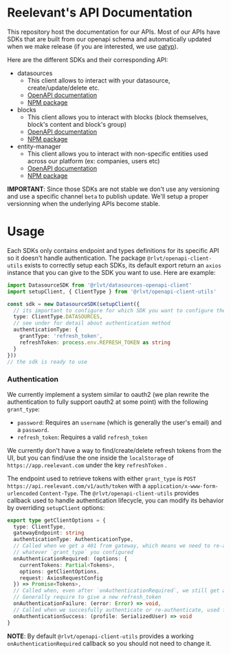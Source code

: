 # Reelevant's API Documentation

This repository host the documentation for our APIs. Most of our APIs have SDKs that are built from our openapi schema and automatically updated when we make release (if you are interested, we use [oatyp](https://github.com/Eywek/oatyp)).

Here are the different SDKs and their corresponding API:
- datasources
  - This client allows to interact with your datasource, create/update/delete etc.
  - [OpenAPI documentation](https://datasource.docs.production.reelevant.dev/)
  - [NPM package](https://www.npmjs.com/package/@rlvt/datasources-openapi-client)
- blocks
  - This client allows you to interact with blocks (block themselves, block's content and block's group)
  - [OpenAPI documentation](https://block.docs.production.reelevant.dev/)
  - [NPM package](https://www.npmjs.com/package/@rlvt/blocks-openapi-client)
- entity-manager
  - This client allows you to interact with non-specific entities used across our platform (ex: companies, users etc)
  - [OpenAPI documentation](https://entity-manager.docs.production.reelevant.dev/)
  - [NPM package](https://www.npmjs.com/package/@rlvt/entity-manager-openapi-client)

**IMPORTANT**: Since those SDKs are not stable we don't use any versioning and use a specific channel `beta` to publish update. We'll setup a proper versionning when the underlying APIs become stable.

# Usage

Each SDKs only contains endpoint and types definitions for its specific API so it doesn't handle authentication. The package `@rlvt/openapi-client-utils` exists to correctly setup each SDKs, its default export return an `axios` instance that you can give to the SDK you want to use.
Here are example:
```ts
import DatasourceSDK from '@rlvt/datasources-openapi-client'
import setupClient, { ClientType } from '@rlvt/openapi-client-utils'

const sdk = new DatasourceSDK(setupClient({
  // its important to configure for which SDK you want to configure the client
  type: ClientType.DATASOURCES,
  // see under for detail about authentication method
  authenticationType: {
    grantType: 'refresh_token',
    refreshToken: process.env.REFRESH_TOKEN as string
  }
}))
// the sdk is ready to use
```

### Authentication

We currently implement a system similar to oauth2 (we plan rewrite the authentication to fully support oauth2 at some point) with the following `grant_type`:
- `password`: Requires an `username` (which is generally the user's email) and a `password`.
- `refresh_token`: Requires a valid `refresh_token`

We currently don't have a way to find/create/delete refresh tokens from the UI, but you can find/use the one inside the `localStorage` of `https://app.reelevant.com` under the key `refreshToken` .

The endpoint used to retrieve tokens with either `grant_type` is `POST https://api.reelevant.com/v1/auth/token` with a `application/x-www-form-urlencoded` `Content-Type`.
The `@rlvt/openapi-client-utils` provides callback used to handle authentication lifecycle, you can modify its behavior by overriding `setupClient` options:
```ts
export type getClientOptions = {
  type: ClientType,
  gatewayEndpoint: string
  authenticationType: AuthenticationType,
  // Called when we get a 401 from gateway, which means we need to re-authenticate using
  // whatever `grant_type` you configured
  onAuthenticationRequired: (options: {
    currentTokens: Partial<Tokens>,
    options: getClientOptions,
    request: AxiosRequestConfig
  }) => Promise<Tokens>,
  // Called when, even after `onAuthenticationRequired`, we still get a 401.
  // Generally require to give a new refresh_token
  onAuthenticationFailure: (error: Error) => void,
  // Called when we succesfully authenticate or re-authenticate, used for debugging.
  onAuthenticationSuccess: (profile: SerializedUser) => void
}
```

**NOTE**: By default `@rlvt/openapi-client-utils` provides a working `onAuthenticationRequired` callback so you should not need to change it.
